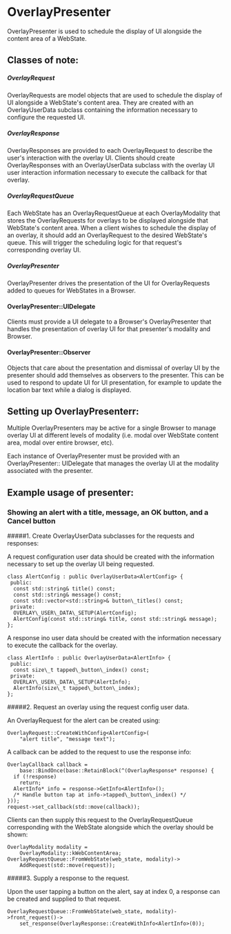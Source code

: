 # OverlayPresenter

OverlayPresenter is used to schedule the display of UI alongside the content
area of a WebState.

## Classes of note:

##### OverlayRequest

OverlayRequests are model objects that are used to schedule the display of
UI alongside a WebState's content area.  They are created with an
OverlayUserData subclass containing the information necessary to configure the
requested UI.

##### OverlayResponse

OverlayResponses are provided to each OverlayRequest to describe the user's
interaction with the overlay UI.  Clients should create OverlayResponses with an
OverlayUserData subclass with the overlay UI user interaction information
necessary to execute the callback for that overlay.

##### OverlayRequestQueue

Each WebState has an OverlayRequestQueue at each OverlayModality that stores the
OverlayRequests for overlays to be displayed alongside that WebState's content
area.  When a client wishes to schedule the display of an overlay, it should
add an OverlayRequest to the desired WebState's queue.  This will trigger the
scheduling logic for that request's corresponding overlay UI.

##### OverlayPresenter

OverlayPresenter drives the presentation of the UI for OverlayRequests added to
queues for WebStates in a Browser.

#### OverlayPresenter::UIDelegate

Clients must provide a UI delegate to a Browser's OverlayPresenter that handles
the presentation of overlay UI for that presenter's modality and Browser.

#### OverlayPresenter::Observer

Objects that care about the presentation and dismissal of overlay UI by the
presenter should add themselves as observers to the presenter.  This can be used
to respond to update UI for UI presentation, for example to update the location
bar text while a dialog is displayed.

## Setting up OverlayPresenterr:

Multiple OverlayPresenters may be active for a single Browser to manage overlay
UI at different levels of modality (i.e. modal over WebState content area, modal
over entire browser, etc).

Each instance of OverlayPresenter must be provided with an OverlayPresenter::
UIDelegate that manages the overlay UI at the modality associated with the
presenter.

## Example usage of presenter:

### Showing an alert with a title, message, an OK button, and a Cancel button

#####1. Create OverlayUserData subclasses for the requests and responses:

A request configuration user data should be created with the information
necessary to set up the overlay UI being requested.

    class AlertConfig : public OverlayUserData<AlertConfig> {
     public:
      const std::string& title() const;
      const std::string& message() const;
      const std::vector<std::string>& button\_titles() const;
     private:
      OVERLAY\_USER\_DATA\_SETUP(AlertConfig);
      AlertConfig(const std::string& title, const std::string& message);
    };

A response ino user data should be created with the information necessary to
execute the callback for the overlay.

    class AlertInfo : public OverlayUserData<AlertInfo> {
     public:
      const size\_t tapped\_button\_index() const;
     private:
      OVERLAY\_USER\_DATA\_SETUP(AlertInfo);
      AlertInfo(size\_t tapped\_button\_index);
    };

#####2. Request an overlay using the request config user data.

An OverlayRequest for the alert can be created using:

    OverlayRequest::CreateWithConfig<AlertConfig>(
        "alert title", "message text");

A callback can be added to the request to use the response info:

    OverlayCallback callback =
        base::BindOnce(base::RetainBlock(^(OverlayResponse* response) {
      if (!response)
        return;
      AlertInfo* info = response->GetInfo<AlertInfo>();
      /* Handle button tap at info->tapped\_button\_index() */
    }));
    request->set_callback(std::move(callback));

Clients can then supply this request to the OverlayRequestQueue corresponding
with the WebState alongside which the overlay should be shown:

    OverlayModality modality =
        OverlayModality::kWebContentArea;
    OverlayRequestQueue::FromWebState(web_state, modality)->
        AddRequest(std::move(request));

#####3. Supply a response to the request.

Upon the user tapping a button on the alert, say at index 0, a response can be
created and supplied to that request.

    OverlayRequestQueue::FromWebState(web_state, modality)->front_request()->
        set_response(OverlayResponse::CreateWithInfo<AlertInfo>(0));

